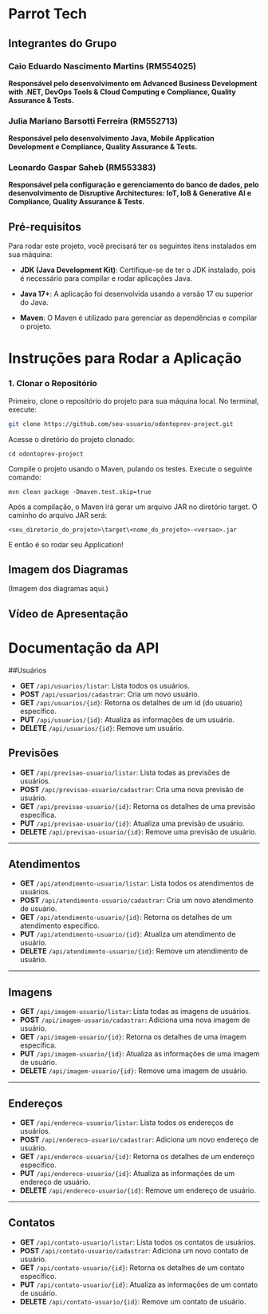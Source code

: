 # Parrot Tech

## Integrantes do Grupo

### Caio Eduardo Nascimento Martins (RM554025)
**Responsável pelo desenvolvimento em Advanced Business Development with .NET, DevOps Tools & Cloud Computing e Compliance, Quality Assurance & Tests.**

### Julia Mariano Barsotti Ferreira (RM552713)  
**Responsável pelo desenvolvimento Java, Mobile Application Development e Compliance, Quality Assurance & Tests.**

### Leonardo Gaspar Saheb (RM553383)  
**Responsável pela configuração e gerenciamento do banco de dados, pelo desenvolvimento de Disruptive Architectures: IoT, IoB & Generative AI e Compliance, Quality Assurance & Tests.**

  ##

## Pré-requisitos
Para rodar este projeto, você precisará ter os seguintes itens instalados em sua máquina:

- **JDK (Java Development Kit)**: Certifique-se de ter o JDK instalado, pois é necessário para compilar e rodar aplicações Java.
- **Java 17+**: A aplicação foi desenvolvida usando a versão 17 ou superior do Java.
- **Maven**: O Maven é utilizado para gerenciar as dependências e compilar o projeto.

  ##
  
# Instruções para Rodar a Aplicação

### 1. Clonar o Repositório
Primeiro, clone o repositório do projeto para sua máquina local. No terminal, execute:

```bash
git clone https://github.com/seu-usuario/odontoprev-project.git
```

Acesse o diretório do projeto clonado:
```
cd odontoprev-project
```
Compile o projeto usando o Maven, pulando os testes. Execute o seguinte comando:
```
mvn clean package -Dmaven.test.skip=true
```
Após a compilação, o Maven irá gerar um arquivo JAR no diretório target. O caminho do arquivo JAR será:
```
<seu_diretorio_do_projeto>\target\<nome_do_projeto>-<versao>.jar
```
E então é so rodar seu Application!

  ##
  
## Imagem dos Diagramas

(Imagem dos diagramas aqui.)

## Vídeo de Apresentação

  ##

# Documentação da API

##Usuários
- **GET** `/api/usuarios/listar`: Lista todos os usuários.
- **POST** `/api/usuarios/cadastrar`: Cria um novo usuário.
- **GET** `/api/usuarios/{id}`: Retorna os detalhes de um id (do usuario) específico.
- **PUT** `/api/usuarios/{id}`: Atualiza as informações de um usuário.
- **DELETE** `/api/usuarios/{id}`: Remove um usuário.

## Previsões
- **GET** `/api/previsao-usuario/listar`: Lista todas as previsões de usuários.
- **POST** `/api/previsao-usuario/cadastrar`: Cria uma nova previsão de usuário.
- **GET** `/api/previsao-usuario/{id}`: Retorna os detalhes de uma previsão específica.
- **PUT** `/api/previsao-usuario/{id}`: Atualiza uma previsão de usuário.
- **DELETE** `/api/previsao-usuario/{id}`: Remove uma previsão de usuário.

---

## Atendimentos
- **GET** `/api/atendimento-usuario/listar`: Lista todos os atendimentos de usuários.
- **POST** `/api/atendimento-usuario/cadastrar`: Cria um novo atendimento de usuário.
- **GET** `/api/atendimento-usuario/{id}`: Retorna os detalhes de um atendimento específico.
- **PUT** `/api/atendimento-usuario/{id}`: Atualiza um atendimento de usuário.
- **DELETE** `/api/atendimento-usuario/{id}`: Remove um atendimento de usuário.

---

## Imagens
- **GET** `/api/imagem-usuario/listar`: Lista todas as imagens de usuários.
- **POST** `/api/imagem-usuario/cadastrar`: Adiciona uma nova imagem de usuário.
- **GET** `/api/imagem-usuario/{id}`: Retorna os detalhes de uma imagem específica.
- **PUT** `/api/imagem-usuario/{id}`: Atualiza as informações de uma imagem de usuário.
- **DELETE** `/api/imagem-usuario/{id}`: Remove uma imagem de usuário.

---

## Endereços
- **GET** `/api/endereco-usuario/listar`: Lista todos os endereços de usuários.
- **POST** `/api/endereco-usuario/cadastrar`: Adiciona um novo endereço de usuário.
- **GET** `/api/endereco-usuario/{id}`: Retorna os detalhes de um endereço específico.
- **PUT** `/api/endereco-usuario/{id}`: Atualiza as informações de um endereço de usuário.
- **DELETE** `/api/endereco-usuario/{id}`: Remove um endereço de usuário.

---

## Contatos
- **GET** `/api/contato-usuario/listar`: Lista todos os contatos de usuários.
- **POST** `/api/contato-usuario/cadastrar`: Adiciona um novo contato de usuário.
- **GET** `/api/contato-usuario/{id}`: Retorna os detalhes de um contato específico.
- **PUT** `/api/contato-usuario/{id}`: Atualiza as informações de um contato de usuário.
- **DELETE** `/api/contato-usuario/{id}`: Remove um contato de usuário.



